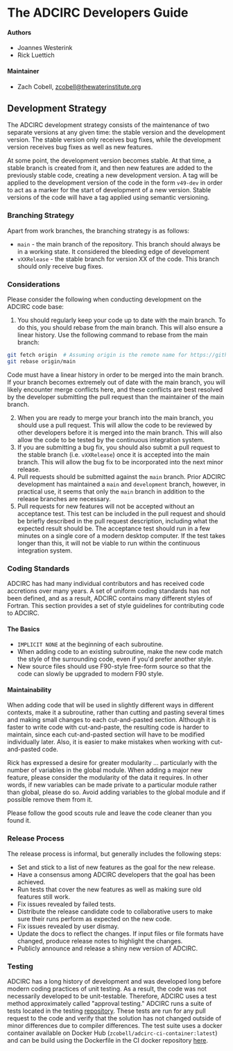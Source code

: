 # The ADCIRC Developers Guide

#### Authors
  * Joannes Westerink
  * Rick Luettich

#### Maintainer
  * Zach Cobell, <zcobell@thewaterinstitute.org>

## Development Strategy

The ADCIRC development strategy consists of the maintenance of two separate versions at any given time: 
the stable version and the development version. The stable version only receives bug fixes, while the 
development version receives bug fixes as well as new features.

At some point, the development version becomes stable. At that time, a stable branch is created from it, 
and then new features are added to the previously stable code, creating a new development version. 
A tag will be applied to the development version of the code in the form `v49-dev` in order to act
as a marker for the start of development of a new version. Stable versions of the code will have a tag 
applied using semantic versioning.


### Branching Strategy

Apart from work branches, the branching strategy is as follows:

* `main` - the main branch of the repository. This branch should always be in a working state. 
It considered the bleeding edge of development
* `vXXRelease` - the stable branch for version XX of the code. This branch should only receive bug fixes.

### Considerations

Please consider the following when conducting development on the ADCIRC code base:

1. You should regularly keep your code up to date with the main branch. To do this, you should rebase from the 
main branch. This will also ensure a linear history. Use the following command to rebase from the main branch:

```bash
git fetch origin  # Assuming origin is the remote name for https://github.com/adcirc/adcirc
git rebase origin/main
```
Code must have a linear history in order to be merged into the main branch. If your branch becomes extremely out 
of date with the main branch, you will likely encounter merge conflicts here, and these conflicts are best resolved
by the developer submitting the pull request than the maintainer of the main branch.
 
2. When you are ready to merge your branch into the main branch, you should use a pull request. This will allow
the code to be reviewed by other developers before it is merged into the main branch. This will also allow the
code to be tested by the continuous integration system.
3. If you are submitting a bug fix, you should also submit a pull request to the stable branch (i.e. `vXXRelease`) 
once it is accepted into the main branch. This will allow the bug fix to be incorporated into the next minor release.
3. Pull requests should be submitted against the `main` branch. Prior ADCIRC development has maintained a `main` and 
`development` branch, however, in practical use, it seems that only the `main` branch in addition to the release branches
are necessary.
4. Pull requests for new features will not be accepted without an acceptance test. This test can be included in the pull
request and should be briefly described in the pull request description, including what the expected result should be. The
acceptance test should run in a few minutes on a single core of a modern desktop computer. If the test takes longer than
this, it will not be viable to run within the continuous integration system.


### Coding Standards

ADCIRC has had many individual contributors and has received code accretions over many years. A set of 
uniform coding standards has not been defined, and as a result, ADCIRC contains many different styles 
of Fortran. This section provides a set of style guidelines for contributing code to ADCIRC.

#### The Basics

* `IMPLICIT NONE` at the beginning of each subroutine.
* When adding code to an existing subroutine, make the new code
match the style of the surrounding code, even if you'd prefer
another style.
* New source files should use F90-style free-form source so that 
the code can slowly be upgraded to modern F90 style.

#### Maintainability

When adding code that will be used in slightly different ways in different contexts, make it a subroutine, 
rather than cutting and pasting several times and making small changes to each cut-and-pasted section. 
Although it is faster to write code with cut-and-paste, the resulting code is harder to maintain, 
since each cut-and-pasted section will have to be modified individually later. Also, it is easier 
to make mistakes when working with cut-and-pasted code.

Rick has expressed a desire for greater modularity ... particularly with the number of variables 
in the global module. When adding a major new feature, please consider the modularity of the 
data it requires. In other words, if new variables can be made private to a particular module 
rather than global, please do so. Avoid adding variables to the global module and if possible
remove them from it. 

Please follow the good scouts rule and leave the code cleaner than you found it.

### Release Process

The release process is informal, but generally includes the following steps:

* Set and stick to a list of new features as the goal for the new release.
* Have a consensus among ADCIRC developers that the goal has been achieved.
* Run tests that cover the new features as well as making sure old features still work.
* Fix issues revealed by failed tests.
* Distribute the release candidate code to collaborative users to make sure their runs perform as expected on the new code.
* Fix issues revealed by user dismay.
* Update the docs to reflect the changes. If input files or file formats have changed, produce release notes to highlight the changes.
* Publicly announce and release a shiny new version of ADCIRC.

### Testing

ADCIRC has a long history of development and was developed long before modern coding practices of unit testing. 
As a result, the code was not necessarily developed to be unit-testable. Therefore, ADCIRC uses a test method
approximately called "approval testing." ADCIRC runs a suite of tests located in the testing 
[repository](https://github.com/adcirc/adcirc-testsuite). These tests are run for any pull request to the code
and verify that the solution has not changed outside of minor differences due to compiler differences. The test
suite uses a docker container available on Docker Hub (`zcobell/adcirc-ci-container:latest`) and can be build using
the Dockerfile in the CI docker repository [here](https://github.com/adcirc/adcirc-ci-docker).
